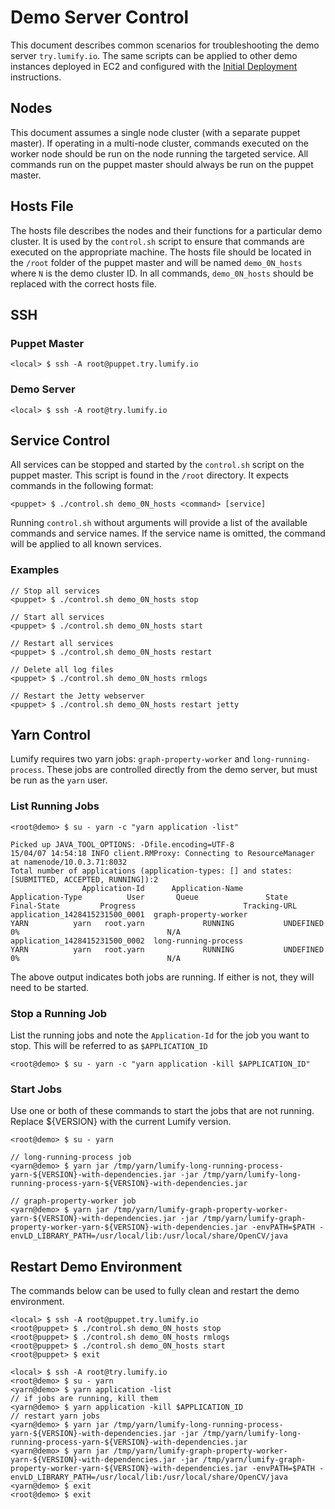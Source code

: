 # Demo Server Control

This document describes common scenarios for troubleshooting the demo server `try.lumify.io`. The same scripts can be applied to other demo instances deployed in EC2 and configured with the [Initial Deployment](initial_deployment.html) instructions.

## Nodes

This document assumes a single node cluster (with a separate puppet master). If operating in a multi-node cluster, commands executed on the worker node should be run on the node running the targeted service. All commands run on the puppet master should always be run on the puppet master.

## Hosts File

The hosts file describes the nodes and their functions for a particular demo cluster. It is used by the `control.sh` script to ensure that commands are executed on the appropriate machine. The hosts file should be located in the `/root` folder of the puppet master and will be named `demo_0N_hosts` where `N` is the demo cluster ID. In all commands, `demo_0N_hosts` should be replaced with the correct hosts file.

## SSH

### Puppet Master

```
<local> $ ssh -A root@puppet.try.lumify.io
```

### Demo Server

```
<local> $ ssh -A root@try.lumify.io
```

## Service Control

All services can be stopped and started by the `control.sh` script on the puppet master. This script is found in the `/root` directory. It expects commands in the following format:

```
<puppet> $ ./control.sh demo_0N_hosts <command> [service]
```

Running `control.sh` without arguments will provide a list of the available commands and service names. If the service name is omitted, the command will be applied to all known services.

### Examples

```
// Stop all services
<puppet> $ ./control.sh demo_0N_hosts stop

// Start all services
<puppet> $ ./control.sh demo_0N_hosts start

// Restart all services
<puppet> $ ./control.sh demo_0N_hosts restart

// Delete all log files
<puppet> $ ./control.sh demo_0N_hosts rmlogs

// Restart the Jetty webserver
<puppet> $ ./control.sh demo_0N_hosts restart jetty
```

## Yarn Control

Lumify requires two yarn jobs: `graph-property-worker` and `long-running-process`. These jobs are controlled directly from the demo server, but must be run as the `yarn` user.

### List Running Jobs

```
<root@demo> $ su - yarn -c "yarn application -list"

Picked up JAVA_TOOL_OPTIONS: -Dfile.encoding=UTF-8
15/04/07 14:54:18 INFO client.RMProxy: Connecting to ResourceManager at namenode/10.0.3.71:8032
Total number of applications (application-types: [] and states: [SUBMITTED, ACCEPTED, RUNNING]):2
                Application-Id	    Application-Name	    Application-Type	      User	     Queue	             State	       Final-State	       Progress	                       Tracking-URL
application_1428415231500_0001	graph-property-worker	                YARN	      yarn	 root.yarn	           RUNNING	         UNDEFINED	             0%	                                N/A
application_1428415231500_0002	long-running-process	                YARN	      yarn	 root.yarn	           RUNNING	         UNDEFINED	             0%	                                N/A

```
The above output indicates both jobs are running. If either is not, they will need to be started.

### Stop a Running Job

List the running jobs and note the `Application-Id` for the job you want to stop. This will be referred to as `$APPLICATION_ID`

```
<root@demo> $ su - yarn -c "yarn application -kill $APPLICATION_ID"
```

### Start Jobs

Use one or both of these commands to start the jobs that are not running. Replace ${VERSION} with the current Lumify version.

```
<root@demo> $ su - yarn

// long-running-process job
<yarn@demo> $ yarn jar /tmp/yarn/lumify-long-running-process-yarn-${VERSION}-with-dependencies.jar -jar /tmp/yarn/lumify-long-running-process-yarn-${VERSION}-with-dependencies.jar

// graph-property-worker job
<yarn@demo> $ yarn jar /tmp/yarn/lumify-graph-property-worker-yarn-${VERSION}-with-dependencies.jar -jar /tmp/yarn/lumify-graph-property-worker-yarn-${VERSION}-with-dependencies.jar -envPATH=$PATH -envLD_LIBRARY_PATH=/usr/local/lib:/usr/local/share/OpenCV/java
```

## Restart Demo Environment

The commands below can be used to fully clean and restart the demo environment.

```
<local> $ ssh -A root@puppet.try.lumify.io
<root@puppet> $ ./control.sh demo_0N_hosts stop
<root@puppet> $ ./control.sh demo_0N_hosts rmlogs
<root@puppet> $ ./control.sh demo_0N_hosts start
<root@puppet> $ exit

<local> $ ssh -A root@try.lumify.io
<root@demo> $ su - yarn
<yarn@demo> $ yarn application -list
// if jobs are running, kill them
<yarn@demo> $ yarn application -kill $APPLICATION_ID
// restart yarn jobs
<yarn@demo> $ yarn jar /tmp/yarn/lumify-long-running-process-yarn-${VERSION}-with-dependencies.jar -jar /tmp/yarn/lumify-long-running-process-yarn-${VERSION}-with-dependencies.jar
<yarn@demo> $ yarn jar /tmp/yarn/lumify-graph-property-worker-yarn-${VERSION}-with-dependencies.jar -jar /tmp/yarn/lumify-graph-property-worker-yarn-${VERSION}-with-dependencies.jar -envPATH=$PATH -envLD_LIBRARY_PATH=/usr/local/lib:/usr/local/share/OpenCV/java
<yarn@demo> $ exit
<root@demo> $ exit
```
